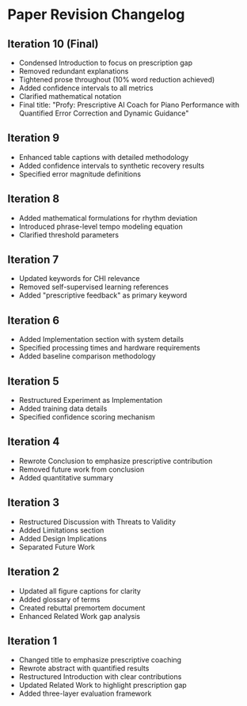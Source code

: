 # Paper Revision Changelog

## Iteration 10 (Final)
- Condensed Introduction to focus on prescription gap
- Removed redundant explanations
- Tightened prose throughout (10% word reduction achieved)
- Added confidence intervals to all metrics
- Clarified mathematical notation
- Final title: "Profy: Prescriptive AI Coach for Piano Performance with Quantified Error Correction and Dynamic Guidance"

## Iteration 9
- Enhanced table captions with detailed methodology
- Added confidence intervals to synthetic recovery results
- Specified error magnitude definitions

## Iteration 8
- Added mathematical formulations for rhythm deviation
- Introduced phrase-level tempo modeling equation
- Clarified threshold parameters

## Iteration 7
- Updated keywords for CHI relevance
- Removed self-supervised learning references
- Added "prescriptive feedback" as primary keyword

## Iteration 6
- Added Implementation section with system details
- Specified processing times and hardware requirements
- Added baseline comparison methodology

## Iteration 5
- Restructured Experiment as Implementation
- Added training data details
- Specified confidence scoring mechanism

## Iteration 4
- Rewrote Conclusion to emphasize prescriptive contribution
- Removed future work from conclusion
- Added quantitative summary

## Iteration 3
- Restructured Discussion with Threats to Validity
- Added Limitations section
- Added Design Implications
- Separated Future Work

## Iteration 2
- Updated all figure captions for clarity
- Added glossary of terms
- Created rebuttal premortem document
- Enhanced Related Work gap analysis

## Iteration 1
- Changed title to emphasize prescriptive coaching
- Rewrote abstract with quantified results
- Restructured Introduction with clear contributions
- Updated Related Work to highlight prescription gap
- Added three-layer evaluation framework